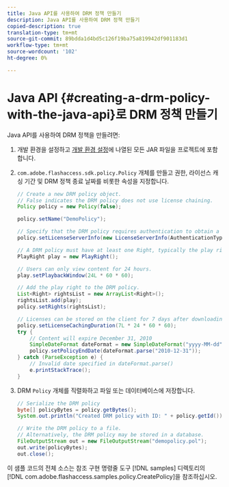 ```yaml
---
title: Java API를 사용하여 DRM 정책 만들기
description: Java API를 사용하여 DRM 정책 만들기
copied-description: true
translation-type: tm+mt
source-git-commit: 89bdda1d4bd5c126f19ba75a819942df901183d1
workflow-type: tm+mt
source-wordcount: '102'
ht-degree: 0%

---
```



# Java API {#creating-a-drm-policy-with-the-java-api}로 DRM 정책 만들기

Java API를 사용하여 DRM 정책을 만들려면:

1. 개발 환경을 설정하고 [개발 환경 설정](../../protecting-content/setting-up-the-sdk/setup-dev-env.md)에 나열된 모든 JAR 파일을 프로젝트에 포함합니다.
1. `com.adobe.flashaccess.sdk.policy.Policy` 개체를 만들고 권한, 라이선스 캐싱 기간 및 DRM 정책 종료 날짜를 비롯한 속성을 지정합니다.

   ```java
   // Create a new DRM policy object.  
   // False indicates the DRM policy does not use license chaining.  
   Policy policy = new Policy(false);  
   
   policy.setName("DemoPolicy");  
   
   // Specify that the DRM policy requires authentication to obtain a license.  
   policy.setLicenseServerInfo(new LicenseServerInfo(AuthenticationType.UsernamePassword));  
   
   // A DRM policy must have at least one Right, typically the play right  
   PlayRight play = new PlayRight();  
   
   // Users can only view content for 24 hours.  
   play.setPlaybackWindow(24L * 60 * 60);  
   
   // Add the play right to the DRM policy.  
   List<Right> rightsList = new ArrayList<Right>();  
   rightsList.add(play);  
   policy.setRights(rightsList);  
   
   // Licenses can be stored on the client for 7 days after downloading  
   policy.setLicenseCachingDuration(7L * 24 * 60 * 60);  
   try {  
       // Content will expire December 31, 2010  
       SimpleDateFormat dateFormat = new SimpleDateFormat("yyyy-MM-dd");  
       policy.setPolicyEndDate(dateFormat.parse("2010-12-31"));  
   } catch (ParseException e) {  
       // Invalid date specified in dateFormat.parse()  
       e.printStackTrace();  
   } 
   ```

1. DRM `Policy` 개체를 직렬화하고 파일 또는 데이터베이스에 저장합니다.

   ```java
   // Serialize the DRM policy  
   byte[] policyBytes = policy.getBytes();  
   System.out.println("Created DRM policy with ID: " + policy.getId());  
   
   // Write the DRM policy to a file.   
   // Alternatively, the DRM policy may be stored in a database.  
   FileOutputStream out = new FileOutputStream("demopolicy.pol");  
   out.write(policyBytes);  
   out.close(); 
   ```

이 샘플 코드의 전체 소스는 참조 구현 명령줄 도구 [!DNL samples] 디렉토리의 [!DNL com.adobe.flashaccess.samples.policy.CreatePolicy]을 참조하십시오.
